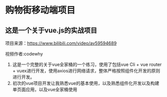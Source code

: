 # 购物街移动端项目

## 这是一个关于vue.js的实战项目
项目来源：https://www.bilibili.com/video/av59594689

视频作者:codewhy



1. 这是一个完整的关于vue全家桶的一个练习，使用了包括vue Cli  + vue router + vuex进行开发，使用axios进行网络请求，整体严格按照组件化开发的原则进行开发。
2. 初次的vue项目开发让我熟悉vue的基本使用，以及熟悉组件化开发以及构建单页面应用，以及vue全家桶使用